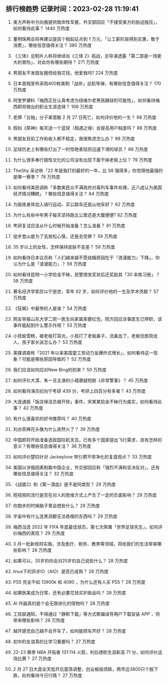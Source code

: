 
## 排行榜趋势 记录时间：2023-02-28 11:19:41
  
  1. 美方声称中方向俄提供致命性军援，外交部回应「不接受美方的胁迫施压」，如何看待此事？ 1440 万热度
    
  2. 董明珠两会将再建议提高个税起征点到 1 万元，「让工薪阶层得到实惠，敢于消费」，哪些信息值得关注？ 380 万热度
    
  3. 《三体》总制片人称将继续向《三体 2》挑战，总导演透露「第二部是一场更大的冒险」，对此你有哪些期待？ 271 万热度
    
  4. 男朋友不发朋友圈但给我花钱，他爱我吗? 224 万热度
    
  5. 日本首相宣布采购400枚美制「战斧」巡航导弹，有哪些信息值得关注？ 170 万热度
    
  6. 阿奎罗爆料「梅西正在认真考虑为纽维尔老男孩踢球的可能性」，如何看待梅西即将做出的职业生涯选择？ 106 万热度
    
  7. 老牌「台独」分子辜宽敏   2 月 27 日死亡，如何评价他的一生？ 98 万热度
    
  8. 假如《原神》每天送一个蓝球（相遇之缘）会提高用户粘度吗？ 88 万热度
    
  9. 男朋友目前工作和收入都不稳定，我很焦虑怎么办？ 88 万热度
    
  10. 足球历史上有哪些打出了一时惊艳表现但迅速下滑的球员？ 88 万热度
    
  11. 为什么很多奉行狼性文化的公司没有出现下属干掉老板上位？ 79 万热度
    
  12. TheShy 采访称「22 年是我打的最好的一年，比 S8 强得多」你觉得他最强的是哪一赛季？ 78 万热度
    
  13. 如何看待美民调称「多数美民众不满政府对毒列车事件处理，近八成认为美国经济情况糟糕」？哪些信息值得关注？ 64 万热度
    
  14. 为锻炼身体加入骑行运动，买公路车还是山地车好？ 62 万热度
    
  15. 为什么有些中年男子每天坚持跑五公里还是大腹便便? 62 万热度
    
  16. 考研复试应该从什么时候开始准备？怎么准备？ 61 万热度
    
  17. 徒步登山是为了去放松心情，还是去受罪？ 59 万热度
    
  18. 35 岁以上的女性，怎样保持皮肤不变差？ 59 万热度
    
  19. 如何看待日本议员称「人们越来越不愿结婚原因在于『浪漫能力』下降」，你认为什么是「浪漫能力」？ 59 万热度
    
  20. 如何看待昆明一小学拾金不昧，民警颁发奖状后还奖励其「30 本练习册」？ 58 万热度
    
  21. 著名经济学家厉以宁逝世，享年 92 岁，如何评价他的一生及学术贡献？ 57 万热度
    
  22. 《狂飙》中最惨的人是谁？ 54 万热度
    
  23. 网友举报山东大学二院一医生向家属索要红包，院方回应涉事医生已停职，该事件能起到什么警示作用？ 53 万热度
    
  24. 小孩偷雪糕，被老板打耳光，小孩打了老板鼻子，流鼻血了，老板住医院讹人，孩子家长该怎么办？ 53 万热度
    
  25. 美媒调查称「2021 年以来美国童工劳动力呈爆炸式增长」，如何看待这一现象？可能是哪些原因导致的？ 52 万热度
    
  26. 我们应该如何应对New Bing的到来？ 50 万热度
    
  27. 如何评价大漠、朱一旦主演的小城悬疑短剧《非常警事》？ 45 万热度
    
  28. 如何看待演员纪向宁考研 439 分，考研上四百分有多难？ 43 万热度
    
  29. 大连通报「饭店保洁员被开除」事件，宋某某拾金不昧行为属实，如何看待此事？ 42 万热度
    
  30. 有什么很喜欢的好书推荐吗？ 40 万热度
    
  31. 刘亦菲捧花头像为什么突然火了？ 39 万热度
    
  32. 中国即将开始准备选拔国际航天员，已有多个国家提出飞行需求，具有怎样的意义？有哪些信息值得关注？ 36 万热度
    
  33. 如何评价楚钧针对 Jackeylove 带引燃不带净化的复盘观点？ 33 万热度
    
  34. 美国以涉俄因素制裁中国企业，外交部回应称「强烈不满和坚决反对」，还有哪些信息值得关注？ 32 万热度
    
  35. 《战狼2》和《第一滴血》是不是同类型？ 29 万热度
    
  36. 短视频的流行是否在对人的思维方式上产生了一定的负面影响？ 29 万热度
    
  37. 你跑步的时候脑子里会想些什么？ 29 万热度
    
  38. 宇宙中有什么连黑洞都无法吞噬的东西吗？ 29 万热度
    
  39. 梅西当选 2022 年 FIFA 年度最佳球员，第七次荣膺「世界足球先生」，如何评价梅西的表现？ 29 万热度
    
  40. 3 月一批新规将实施，涉及医疗、税务、教育等领域，将给我们的生活带来哪些影响？ 28 万热度
    
  41. 如果可以，35岁的你会对25岁的自己说些什么？ 28 万热度
    
  42. linux下的异步IO（AIO）是否已成熟？ 28 万热度
    
  43. PS5 完全不如 13900k 和 4090 ，为什么还有人买 PS5？ 28 万热度
    
  44. 如果医美成为日常，还有必要花钱买护肤品吗？ 28 万热度
    
  45. AI 作画真的是个会无限进化的怪物吗？ 28 万热度
    
  46. 工信部通知，不得通过「静默下载」等方式欺骗误导用户下载安装 APP ，将带来哪些影响？ 28 万热度
    
  47. 越开感觉自己越不会开车了，如何能把车开好？ 28 万热度
    
  48. 初中的友谊真的比学习重要吗？ 27 万热度
    
  49. 22-23 赛季 NBA 开拓者 131:114 火箭，利拉德砍生涯新高 71 分，如何评价这场比赛？ 27 万热度
    
  50. 2 月 27 日大盘全天低开后震荡调整，创业板指领跌，两市近3800只个股下跌，如何看待今日行情？ 27 万热度
    
